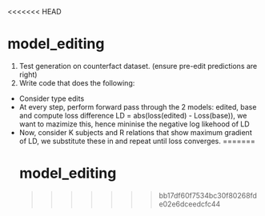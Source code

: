 <<<<<<< HEAD
# model_editing

1. Test generation on counterfact dataset. (ensure pre-edit predictions are right)
2. Write code that does the following:

- Consider <subject> <relation> <object> type edits
- At every step, perform forward pass through the 2 models: edited, base and compute loss difference
LD = abs(loss(edited) - Loss(base)), we want to mazimize this, hence mininise the negative log likehood of LD
- Now, consider K subjects and R relations that show maximum gradient of LD, we substitute these in and repeat until loss converges.
=======
# model_editing
>>>>>>> bb17df60f7534bc30f80268fde02e6dceedcfc44
